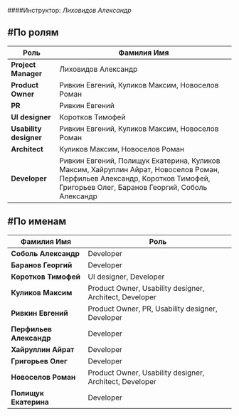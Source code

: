 ####Инструктор: *Лиховидов Александр*

#По ролям
---------
Роль | Фамилия Имя
-----|------------
|**Project Manager**| Лиховидов Александр
|**Product Owner**| Ривкин Евгений, Куликов Максим, Новоселов Роман
|**PR**| Ривкин Евгений
|**UI designer**| Коротков Тимофей
|**Usability designer**| Ривкин Евгений, Куликов Максим, Новоселов Роман
|**Аrchitect**| Куликов Максим, Новоселов Роман
|**Developer**| Ривкин Евгений, Полищук Екатерина, Куликов Максим, Хайруллин Айрат, Новоселов Роман, Перфильев Александр, Коротков Тимофей, Григорьев Олег, Баранов Георгий, Соболь Александр

#По именам
----------
Фамилия Имя | Роль
-------------|------
|**Соболь Александр**| Developer
|**Баранов Георгий**| Developer
|**Коротков Тимофей**| UI designer, Developer
|**Куликов Максим**| Product Owner, Usability designer, Аrchitect, Developer
|**Ривкин Евгений**| Product Owner, PR, Usability designer, Developer
|**Перфильев Александр**| Developer
|**Хайруллин Айрат**| Developer
|**Григорьев Олег**| Developer
|**Новоселов Роман**| Product Owner, Usability designer, Аrchitect, Developer
|**Полищук Екатерина**| Developer

